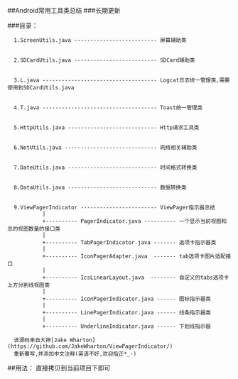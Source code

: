 
##Android常用工具类总结
###长期更新



         
###目录：
   
      1.ScreenUtils.java -------------------------- 屏幕辅助类 

       
      2.SDCardUtils.java -------------------------- SDCard辅助类
      

      3.L.java ------------------------------------ Logcat日志统一管理类,需要使用到SDCardUtils.java
      

      4.T.java ------------------------------------ Toast统一管理类

    
      5.HttpUtils.java ---------------------------- Http请求工具类


      6.NetUtils.java ----------------------------- 网络相关辅助类

     
      7.DateUtils.java ---------------------------- 时间格式转换类
      
      
      8.DataUtils.java ---------------------------- 数据转换类


      9.ViewPagerIndicator ------------------------ ViewPager指示器总结
	           | 
	           +---------- PagerIndicator.java ---------- 一个显示当前视图和总的视图数量的接口类   
	           |   
               +---------- TabPagerIndicator.java ------- 选项卡指示器类    
               |
               +---------- IconPagerAdapter.java  ------- tab选项卡图片适配接口 
               |
               +---------- IcsLinearLayout.java  -------- 自定义的tabs选项卡上方分割线视图类  
               |
               +---------- IconPagerIndicator.java ------ 图标指示器类
               |
               +---------- LinePagerIndicator.java ------ 线条指示器类  
               |
               +---------- UnderlineIndicator.java ------ 下划线指示器             
    
      该源码来自大神[Jake Wharton](https://github.com/JakeWharton/ViewPagerIndicator/)
      重新覆写,并添加中文注释(英语不好,欢迎指正*_-)








##用法：
    直接拷贝到当前项目下即可